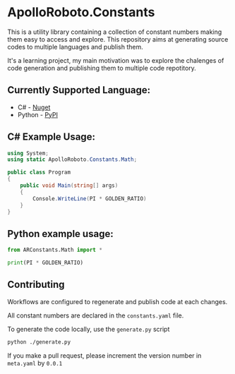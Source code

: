 # ApolloRoboto.Constants

This is a utility library containing a collection of constant numbers making them easy to access and
explore. This repository aims at generating source codes to multiple languages and publish them.

It's a learning project, my main motivation was to explore the chalenges of code generation and
publishing them to multiple code repotitory.

## Currently Supported Language:
- C# - [Nuget](https://www.nuget.org/packages/ApolloRoboto.Constants)
- Python - [PyPI](https://pypi.org/project/arconstants/)

## C# Example Usage: 
```c#
using System;
using static ApolloRoboto.Constants.Math;

public class Program
{
	public void Main(string[] args)
	{
		Console.WriteLine(PI * GOLDEN_RATIO)
	}
}
```

## Python example usage:
```python
from ARConstants.Math import *

print(PI * GOLDEN_RATIO)
```

## Contributing

Workflows are configured to regenerate and publish code at each changes.

All constant numbers are declared in the `constants.yaml` file.

To generate the code locally, use the `generate.py` script
```bash
python ./generate.py
```

If you make a pull request, please increment the version number in `meta.yaml` by `0.0.1`